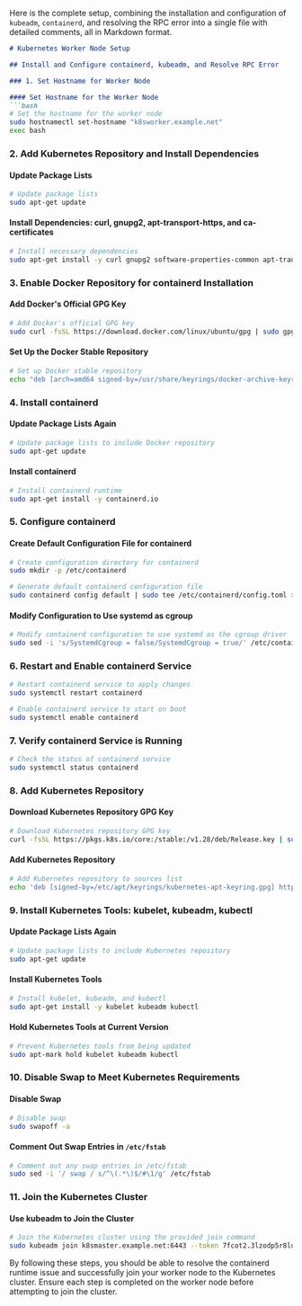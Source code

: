 Here is the complete setup, combining the installation and configuration of `kubeadm`, `containerd`, and resolving the RPC error into a single file with detailed comments, all in Markdown format.

```markdown
# Kubernetes Worker Node Setup

## Install and Configure containerd, kubeadm, and Resolve RPC Error

### 1. Set Hostname for Worker Node

#### Set Hostname for the Worker Node
```bash
# Set the hostname for the worker node
sudo hostnamectl set-hostname "k8sworker.example.net"
exec bash
```

### 2. Add Kubernetes Repository and Install Dependencies

#### Update Package Lists
```bash
# Update package lists
sudo apt-get update
```

#### Install Dependencies: curl, gnupg2, apt-transport-https, and ca-certificates
```bash
# Install necessary dependencies
sudo apt-get install -y curl gnupg2 software-properties-common apt-transport-https ca-certificates
```

### 3. Enable Docker Repository for containerd Installation

#### Add Docker's Official GPG Key
```bash
# Add Docker's official GPG key
sudo curl -fsSL https://download.docker.com/linux/ubuntu/gpg | sudo gpg --dearmor -o /usr/share/keyrings/docker-archive-keyring.gpg
```

#### Set Up the Docker Stable Repository
```bash
# Set up Docker stable repository
echo "deb [arch=amd64 signed-by=/usr/share/keyrings/docker-archive-keyring.gpg] https://download.docker.com/linux/ubuntu $(lsb_release -cs) stable" | sudo tee /etc/apt/sources.list.d/docker.list > /dev/null
```

### 4. Install containerd

#### Update Package Lists Again
```bash
# Update package lists to include Docker repository
sudo apt-get update
```

#### Install containerd
```bash
# Install containerd runtime
sudo apt-get install -y containerd.io
```

### 5. Configure containerd

#### Create Default Configuration File for containerd
```bash
# Create configuration directory for containerd
sudo mkdir -p /etc/containerd

# Generate default containerd configuration file
sudo containerd config default | sudo tee /etc/containerd/config.toml > /dev/null
```

#### Modify Configuration to Use systemd as cgroup
```bash
# Modify containerd configuration to use systemd as the cgroup driver
sudo sed -i 's/SystemdCgroup = false/SystemdCgroup = true/' /etc/containerd/config.toml
```

### 6. Restart and Enable containerd Service
```bash
# Restart containerd service to apply changes
sudo systemctl restart containerd

# Enable containerd service to start on boot
sudo systemctl enable containerd
```

### 7. Verify containerd Service is Running
```bash
# Check the status of containerd service
sudo systemctl status containerd
```

### 8. Add Kubernetes Repository

#### Download Kubernetes Repository GPG Key
```bash
# Download Kubernetes repository GPG key
curl -fsSL https://pkgs.k8s.io/core:/stable:/v1.28/deb/Release.key | sudo gpg --dearmor -o /etc/apt/keyrings/kubernetes-apt-keyring.gpg
```

#### Add Kubernetes Repository
```bash
# Add Kubernetes repository to sources list
echo 'deb [signed-by=/etc/apt/keyrings/kubernetes-apt-keyring.gpg] https://pkgs.k8s.io/core:/stable:/v1.28/deb/ /' | sudo tee /etc/apt/sources.list.d/kubernetes.list
```

### 9. Install Kubernetes Tools: kubelet, kubeadm, kubectl

#### Update Package Lists Again
```bash
# Update package lists to include Kubernetes repository
sudo apt-get update
```

#### Install Kubernetes Tools
```bash
# Install kubelet, kubeadm, and kubectl
sudo apt-get install -y kubelet kubeadm kubectl
```

#### Hold Kubernetes Tools at Current Version
```bash
# Prevent Kubernetes tools from being updated
sudo apt-mark hold kubelet kubeadm kubectl
```

### 10. Disable Swap to Meet Kubernetes Requirements

#### Disable Swap
```bash
# Disable swap
sudo swapoff -a
```

#### Comment Out Swap Entries in `/etc/fstab`
```bash
# Comment out any swap entries in /etc/fstab
sudo sed -i '/ swap / s/^\(.*\)$/#\1/g' /etc/fstab
```

### 11. Join the Kubernetes Cluster

#### Use kubeadm to Join the Cluster
```bash
# Join the Kubernetes cluster using the provided join command
sudo kubeadm join k8smaster.example.net:6443 --token 7fcot2.3lzodp5r8lua51dc --discovery-token-ca-cert-hash sha256:584987ee7ff21143dbcd01574d12baa2772571174e5fb33d1368e6b5fb420333
```

By following these steps, you should be able to resolve the containerd runtime issue and successfully join your worker node to the Kubernetes cluster. Ensure each step is completed on the worker node before attempting to join the cluster.
```